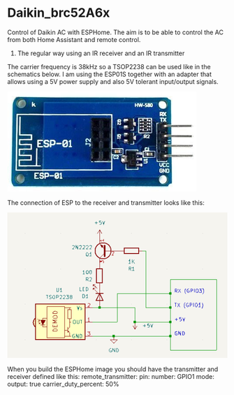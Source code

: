# Daikin_brc52A6x
Control of Daikin AC with ESPHome. The aim is to be able to control the AC from both Home Assistant and remote control.

1. The regular way using an IR receiver and an IR transmitter

The carrier frequency is 38kHz so a TSOP2238 can be used like in the schematics below. I am using the ESP01S together with an adapter that allows using a 5V power supply and also 5V tolerant input/output signals.

![alt text](images/adapter5V-3.3V.png)

The connection of ESP to the receiver and transmitter looks like this:

![alt text](images/txrx_sch.png)

When you build the ESPHome image you should have the transmitter and receiver defined like this:
remote_transmitter:
  pin:
    number: GPIO1
    mode:
      output: true
  carrier_duty_percent: 50%
